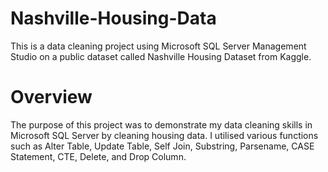 # Nashville-Housing-Data
This is a data cleaning project using Microsoft SQL Server Management Studio on a public dataset called Nashville Housing Dataset from Kaggle.

# Overview

The purpose of this project was to demonstrate my data cleaning skills in Microsoft SQL Server by cleaning housing data. I utilised various functions such as Alter Table, Update Table, Self Join, Substring, Parsename, CASE Statement, CTE, Delete, and Drop Column.
